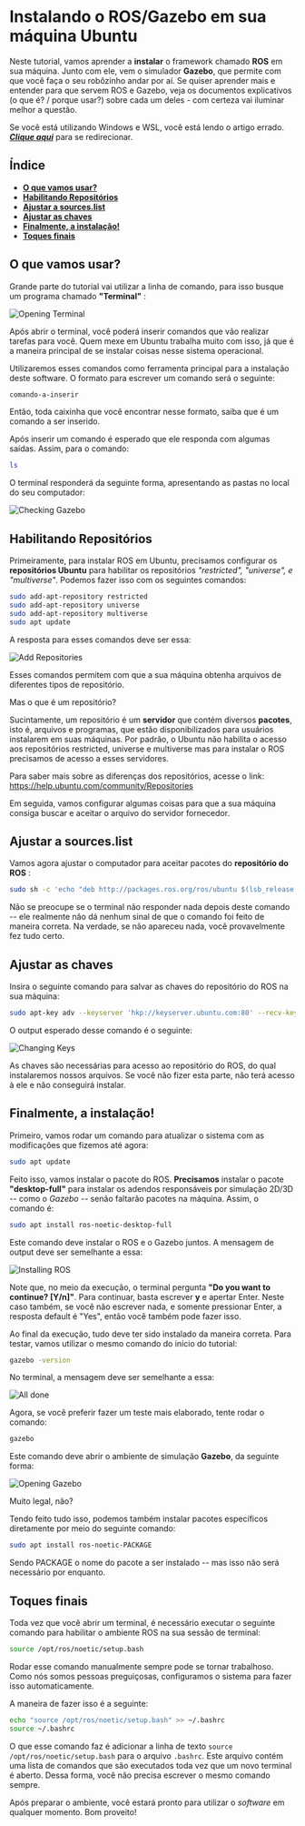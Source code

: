 # **Instalando o ROS/Gazebo em sua máquina Ubuntu**

Neste tutorial, vamos aprender a **instalar** o framework chamado **ROS** em sua máquina. Junto com ele, vem o simulador **Gazebo**, que permite com que você faça o seu robôzinho andar por aí.
Se quiser aprender mais e entender para que servem ROS e Gazebo, veja os documentos explicativos (o que é? / porque usar?) sobre cada um deles - com certeza vai iluminar melhor a questão.

Se você está utilizando Windows e WSL, você está lendo o artigo errado. ***[Clique aqui](../InstalationGuides/ROSGazeboWSL.md)*** para se redirecionar.

## **Índice**

- [**O que vamos usar?**](#o-que-vamos-usar)
- [**Habilitando Repositórios**](#habilitando-repositórios)
- [**Ajustar a sources.list**](#ajustar-a-sourceslist)
- [**Ajustar as chaves**](#ajustar-as-chaves)
- [**Finalmente, a instalação!**](#finalmente-a-instalação)
- [**Toques finais**](#toques-finais)

## **O que vamos usar?** 

Grande parte do tutorial vai utilizar a linha de comando, para isso busque um programa chamado **"Terminal"** :

![Opening Terminal](/assets/gif/ROSGazebo/openingterminal.gif)

Após abrir o terminal, você poderá inserir comandos que vão realizar tarefas para você. Quem mexe em Ubuntu trabalha muito com isso, já que é a maneira principal de se instalar coisas nesse sistema operacional.

Utilizaremos esses comandos como ferramenta principal para a instalação deste software.
O formato para escrever um comando será o seguinte:
```bash
comando-a-inserir
```
Então, toda caixinha que você encontrar nesse formato, saiba que é um comando a ser inserido.

Após inserir um comando é esperado que ele responda com algumas saídas. Assim, para o comando:

```bash
ls
```
O terminal responderá da seguinte forma, apresentando as pastas no local do seu computador:

![Checking Gazebo](/assets/gif/ROSGazebo/ls.gif)

## **Habilitando Repositórios**

Primeiramente, para instalar ROS em Ubuntu, precisamos configurar os **repositórios Ubuntu** para habilitar os repositórios *"restricted", "universe", e "multiverse"*. Podemos fazer isso com os seguintes comandos:

```bash
sudo add-apt-repository restricted
sudo add-apt-repository universe
sudo add-apt-repository multiverse
sudo apt update
```
A resposta para esses comandos deve ser essa:

![Add Repositories](/assets/img/ROSGazebo/add_repository.png)

Esses comandos permitem com que a sua máquina obtenha arquivos de diferentes tipos de repositório.

Mas o que é um repositório?

Sucintamente, um repositório é um **servidor** que contém diversos **pacotes**, isto é, arquivos e programas, que estão disponibilizados para usuários instalarem em suas máquinas. Por padrão, o Ubuntu não habilita o acesso aos repositórios restricted, universe e multiverse mas para instalar o ROS precisamos de acesso a esses servidores.

Para saber mais sobre as diferenças dos repositórios, acesse o link:
<https://help.ubuntu.com/community/Repositories>

Em seguida, vamos configurar algumas coisas para que a sua máquina consiga buscar e aceitar o arquivo do servidor fornecedor.

## **Ajustar a sources.list**

Vamos agora ajustar o computador para aceitar pacotes do **repositório do ROS** :

```bash
sudo sh -c 'echo "deb http://packages.ros.org/ros/ubuntu $(lsb_release -sc) main" > /etc/apt/sources.list.d/ros-latest.list'
```
Não se preocupe se o terminal não responder nada depois deste comando -- ele realmente não dá nenhum sinal de que o comando foi feito de maneira correta. Na verdade, se não apareceu nada, você provavelmente fez tudo certo.

## **Ajustar as chaves**

Insira o seguinte comando para salvar as chaves do repositório do ROS na sua máquina:

```bash
sudo apt-key adv --keyserver 'hkp://keyserver.ubuntu.com:80' --recv-key C1CF6E31E6BADE8868B172B4F42ED6FBAB17C654
```

O output esperado desse comando é o seguinte:

![Changing Keys](/assets/gif/ROSGazebo/changing_keys.gif)

As chaves são necessárias para acesso ao repositório do ROS, do qual instalaremos nossos arquivos. Se você não fizer esta parte, não terá acesso à ele e não conseguirá instalar.

## **Finalmente, a instalação!**

Primeiro, vamos rodar um comando para atualizar o sistema com as modificações que fizemos até agora:

```bash
sudo apt update
```
Feito isso, vamos instalar o pacote do ROS. **Precisamos** instalar o pacote **"desktop-full"** para instalar os adendos responsáveis por simulação 2D/3D -- como o *Gazebo* -- senão faltarão pacotes na máquina. Assim, o comando é:

```bash
sudo apt install ros-noetic-desktop-full
```
Este comando deve instalar o ROS e o Gazebo juntos. A mensagem de output deve ser semelhante a essa:

![Installing ROS](/assets/gif/ROSGazebo/installing_ros.gif)

Note que, no meio da execução, o terminal pergunta **"Do you want to continue? [Y/n]"**.
Para continuar, basta escrever **y** e apertar Enter.
Neste caso também, se você não escrever nada, e somente pressionar Enter, a resposta default é "Yes", então você também pode fazer isso.

Ao final da execução, tudo deve ter sido instalado da maneira correta. Para testar, vamos utilizar o mesmo comando do início do tutorial:

```bash
gazebo -version
```

No terminal, a mensagem deve ser semelhante a essa:

![All done](/assets/img/ROSGazebo/all_done.png)

Agora, se você preferir fazer um teste mais elaborado, tente rodar o comando:

```bash
gazebo
```
Este comando deve abrir o ambiente de simulação **Gazebo**, da seguinte forma:

![Opening Gazebo](/assets/gif/ROSGazebo/opening_gazebo.gif)

Muito legal, não?

Tendo feito tudo isso, podemos também instalar pacotes específicos diretamente por meio do seguinte comando:

```bash
sudo apt install ros-noetic-PACKAGE
```
Sendo PACKAGE o nome do pacote a ser instalado -- mas isso não será necessário por enquanto.

## **Toques finais**

Toda vez que você abrir um terminal, é necessário executar o seguinte comando para habilitar o ambiente ROS na sua sessão de terminal:

```bash
source /opt/ros/noetic/setup.bash
```

Rodar esse comando manualmente sempre pode se tornar trabalhoso. Como nós somos pessoas preguiçosas, configuramos o sistema para fazer isso automaticamente.

A maneira de fazer isso é a seguinte:

```bash
echo "source /opt/ros/noetic/setup.bash" >> ~/.bashrc
source ~/.bashrc
```

O que esse comando faz é adicionar a linha de texto `source /opt/ros/noetic/setup.bash` para o arquivo `.bashrc`. Este arquivo contém uma lista de comandos que são executados toda vez que um novo terminal é aberto. Dessa forma, você não precisa escrever o mesmo comando sempre.

Após preparar o ambiente, você estará pronto para utilizar o *software* em qualquer momento. Bom proveito!
